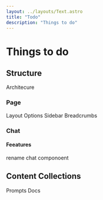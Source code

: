 ```yaml
---
layout: ../layouts/Text.astro
title: "Todo"
description: "Things to do"
---
```

# Things to do

## Structure
Architecure 


### Page
Layout Options
Sidebar
Breadcrumbs


### Chat 

#### Feeatures 

rename chat componoent 

## Content Collections
Prompts
Docs

#### 